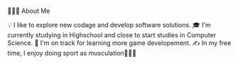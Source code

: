 

👨🏻‍💻  About Me

💡  I like to explore new codage and develop software solutions.
🎓  I'm currently studying in Highschool and close to start studies in Computer Science.
🌱  I'm on track for learning more game developement.
✍️  In my free time, I enjoy doing sport as musculation🏋🏼‍♂️

<!---
MaxDeve is a ✨ special ✨ repository because its `README.md` (this file) appears on your GitHub profile.
You can click the Preview link to take a look at your changes.
-->

